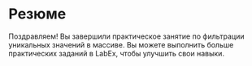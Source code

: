 # Резюме

Поздравляем! Вы завершили практическое занятие по фильтрации уникальных значений в массиве. Вы можете выполнить больше практических заданий в LabEx, чтобы улучшить свои навыки.
